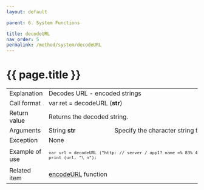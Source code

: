 ```yaml
---
layout: default

parent: 6. System Functions

title: decodeURL
nav_order: 5
permalink: /method/system/decodeURL
---
```




# {{ page.title }}

<table>
  <tr>
    <td>Explanation</td>
    <td colspan="2">Decodes URL - encoded strings</td>
  </tr>
  <tr>
    <td>Call format</td>
    <td colspan="2">var ret = decodeURL (<b>str</b>)</td>
  </tr>
  <tr>
    <td>Return value</td>
    <td colspan="2">Returns the decoded string.</td>
  </tr>  
  <tr>
    <td>Arguments</td>
    <td>String <b>str</b></td>
    <td>Specify the character string to decode.</td>
  </tr>
  <tr>
    <td>Exception</td>
    <td colspan="2">None</td>
  </tr>
  <tr>
    <td>Example of use</td>
    <td colspan="2"><code><pre>var url = decodeURL ("http: // server / app1? name =% 83% 41% 83% 4e% 83% 56% 83% 58 & value = Browser% 26Designer");
print (url, "\ n");</pre></code></td>
  </tr>
  <tr>
    <td>Related item</td>
    <td colspan="2"><a href="/method/system/encodeURL">encodeURL</a> function</td>
  </tr>
</table>





